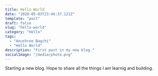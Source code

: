 ```yaml
---
title: Hello World
date: "2020-05-03T23:46:37.121Z"
template: "post"
draft: false
slug: "hello-world"
category: "Hello"
tags:
  - "Anushree Bagchi"
  - "Hello World"
description: "First post in my new blog."
socialImage: "/media/photo.png"
---
```


Starting a new blog. Hope to share all the things I am learnig and building.